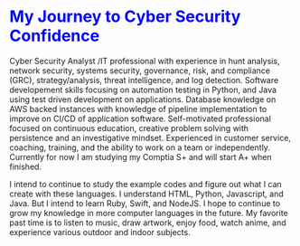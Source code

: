 <HTML>
  <HEAD>
    <H1 style="color: blue;">My Journey to Cyber Security Confidence</H1>
  </HEAD>
  <BODY><p>Cyber Security Analyst /IT professional with experience in hunt analysis, network security, systems security, governance, risk, and compliance (GRC), strategy/analysis, threat intelligence, and log detection. Software developement skills focusing on automation testing in Python, and Java using test driven development on applications. Database knowledge on AWS backed instances with knowledge of pipeline implementation to improve on CI/CD of application software. Self-motivated professional focused on continuous education, creative problem solving with persistence and an investigative mindset. Experienced in customer service, coaching, training, and the ability to work on a team or independently. Currently for now I am studying my Comptia S+ and will start A+ when finished.</p>
    <p>I intend to continue to study the example codes and figure out what I can create with these languages. I understand HTML, Python, Javascript, and Java. But I intend to learn Ruby,  Swift, and NodeJS. I hope to continue to grow my knowledge in more computer languages in the future. My favorite past time is to listen to music, draw artwork, enjoy food, watch anime, and experience various outdoor and indoor subjects.</p>
  </BODY>
  </HTML>
  
<!---
SamanthaWathenOlson/SamanthaWathenOlson is a ✨ special ✨ repository because its `README.md` (this file) appears on your GitHub profile.
You can click the Preview link to take a look at your changes.
--->

 

